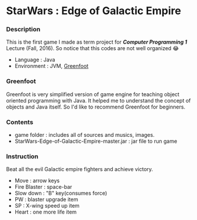 # StarWars : Edge of Galactic Empire

### Description
This is the first game I made as term project for ***Computer Programming 1*** Lecture (Fall, 2016). So notice that this codes are not well organized 😂
+ Language : Java
+ Environment : JVM, [Greenfoot](https://www.greenfoot.org)

### Greenfoot
Greenfoot is very simplified version of game engine for teaching object oriented programming with Java. It helped me to understand the concept of objects and Java itself. So I'd like to recommend Greenfoot for beginners.

### Contents
+ game folder : includes all of sources and musics, images.
+ StarWars-Edge-of-Galactic-Empire-master.jar : jar file to run game

### Instruction
Beat all the evil Galactic empire fighters and achieve victory.

+ Move : arrow keys
+ Fire Blaster : space-bar
+ Slow down : "B" key(consumes force)
+ PW : blaster upgrade item
+ SP : X-wing speed up item
+ Heart : one more life item
